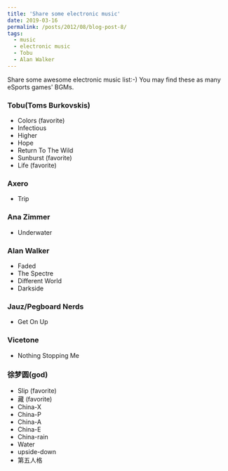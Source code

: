 ```yaml
---
title: 'Share some electronic music'
date: 2019-03-16
permalink: /posts/2012/08/blog-post-8/
tags:
  - music
  - electronic music
  - Tobu
  - Alan Walker
---
```


Share some awesome electronic music list:-) You may find these as many eSports games' BGMs.

###  Tobu(Toms Burkovskis)
+ Colors (favorite)
+ Infectious
+ Higher
+ Hope
+ Return To The Wild
+ Sunburst (favorite)
+ Life (favorite)

###  Axero
+ Trip

### Ana Zimmer
+ Underwater

### Alan Walker
+ Faded
+ The Spectre
+ Different World
+ Darkside

### Jauz/Pegboard Nerds
+ Get On Up

### Vicetone
+ Nothing Stopping Me

### 徐梦圆(god)
+ Slip (favorite)
+ 藏 (favorite)
+ China-X
+ China-P
+ China-A
+ China-E
+ China-rain
+ Water
+ upside-down
+ 第五人格
